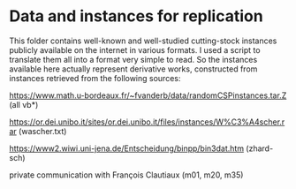 # Data and instances for replication

This folder contains well-known and well-studied cutting-stock instances 
publicly available on the internet in various formats. I used a script to
translate them all into a format very simple to read. So the instances available
here actually represent derivative works, constructed from instances retrieved
from the following sources:

https://www.math.u-bordeaux.fr/~fvanderb/data/randomCSPinstances.tar.Z
(all vb\*)

https://or.dei.unibo.it/sites/or.dei.unibo.it/files/instances/W%C3%A4scher.rar
(wascher.txt)

https://www2.wiwi.uni-jena.de/Entscheidung/binpp/bin3dat.htm
(zhard-sch)

private communication with François Clautiaux
(m01, m20, m35)

